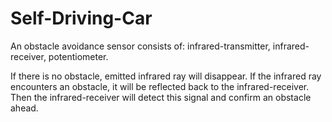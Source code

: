 # Self-Driving-Car

An obstacle avoidance sensor consists of:
  infrared-transmitter,
  infrared-receiver,
  potentiometer.
  
 If there is no obstacle, emitted infrared ray will disappear. If the infrared ray encounters an obstacle, it will be reflected back to the infrared-receiver. Then the infrared-receiver will detect this signal and confirm an obstacle ahead.
 
